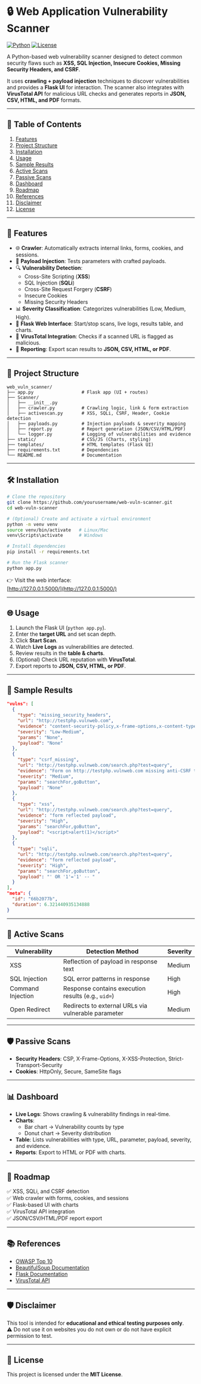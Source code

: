 # 🔒 Web Application Vulnerability Scanner

[![Python](https://img.shields.io/badge/Python-3.8%2B-blue)](https://www.python.org/)  [![License](https://img.shields.io/badge/License-MIT-green)](LICENSE)

A Python-based web vulnerability scanner designed to detect common security flaws such as **XSS, SQL Injection, Insecure Cookies, Missing Security Headers, and CSRF**.  

It uses **crawling + payload injection** techniques to discover vulnerabilities and provides a **Flask UI** for interaction. The scanner also integrates with **VirusTotal API** for malicious URL checks and generates reports in **JSON, CSV, HTML, and PDF** formats.

---

## 📑 Table of Contents
1. [Features](#-features)  
2. [Project Structure](#-project-structure)  
3. [Installation](#%EF%B8%8F-installation)
4. [Usage](#-usage)  
5. [Sample Results](#-sample-results)  
6. [Active Scans](#-active-scans)  
7. [Passive Scans](#%EF%B8%8F-passive-scans)  
8. [Dashboard](#-dashboard)  
9. [Roadmap](#-roadmap)  
10. [References](#-references)
11. [Disclaimer](#%EF%B8%8F-disclaimer)
12. [License](#-license)

---

## 🚀 Features

- 🌐 **Crawler**: Automatically extracts internal links, forms, cookies, and sessions.  
- 💉 **Payload Injection**: Tests parameters with crafted payloads.  
- 🔍 **Vulnerability Detection**:  
  - Cross-Site Scripting (**XSS**)  
  - SQL Injection (**SQLi**)  
  - Cross-Site Request Forgery (**CSRF**)  
  - Insecure Cookies  
  - Missing Security Headers  
- 📊 **Severity Classification**: Categorizes vulnerabilities (Low, Medium, High).  
- 🧾 **Flask Web Interface**: Start/stop scans, live logs, results table, and charts.  
- 🔎 **VirusTotal Integration**: Checks if a scanned URL is flagged as malicious.  
- 📁 **Reporting**: Export scan results to **JSON, CSV, HTML, or PDF**.  

---

## 📁 Project Structure

```
web_vuln_scanner/
├── app.py                  # Flask app (UI + routes)
├── Scanner/
│   ├── __init__.py
│   ├── crawler.py          # Crawling logic, link & form extraction
│   ├── activescan.py       # XSS, SQLi, CSRF, Header, Cookie detection
│   ├── payloads.py         # Injection payloads & severity mapping
│   ├── report.py           # Report generation (JSON/CSV/HTML/PDF)
│   └── logger.py           # Logging of vulnerabilities and evidence
├── static/                 # CSS/JS (Charts, styling)
├── templates/              # HTML templates (Flask UI)
├── requirements.txt        # Dependencies
└── README.md               # Documentation
```

---

## 🛠️ Installation

```bash
# Clone the repository
git clone https://github.com/yourusername/web-vuln-scanner.git
cd web-vuln-scanner

# (Optional) Create and activate a virtual environment
python -m venv venv
source venv/bin/activate   # Linux/Mac
venv\Scripts\activate      # Windows

# Install dependencies
pip install -r requirements.txt

# Run the Flask scanner
python app.py

```

👉 Visit the web interface:  
[http://127.0.0.1:5000/](http://127.0.0.1:5000/)

---

## 🌐 Usage

1. Launch the Flask UI (`python app.py`).  
2. Enter the **target URL** and set scan depth.  
3. Click **Start Scan**.  
4. Watch **Live Logs** as vulnerabilities are detected.  
5. Review results in the **table & charts**.  
6. (Optional) Check URL reputation with **VirusTotal**.  
7. Export reports to **JSON, CSV, HTML, or PDF**.  

---

## 🧪 Sample Results

```json
"vulns": [
  {
    "type": "missing_security_headers",
    "url": "http://testphp.vulnweb.com",
    "evidence": "content-security-policy,x-frame-options,x-content-type-options,strict-transport-security,referrer-policy",
    "severity": "Low-Medium",
    "params": "None",
    "payload": "None"
  },
  {
    "type": "csrf_missing",
    "url": "http://testphp.vulnweb.com/search.php?test=query",
    "evidence": "Form on http://testphp.vulnweb.com missing anti-CSRF token",
    "severity": "Medium",
    "params": "searchFor,goButton",
    "payload": "None"
  },
  {
    "type": "xss",
    "url": "http://testphp.vulnweb.com/search.php?test=query",
    "evidence": "form reflected payload",
    "severity": "High",
    "params": "searchFor,goButton",
    "payload": "<script>alert(1)</script>"
  },
  {
    "type": "sqli",
    "url": "http://testphp.vulnweb.com/search.php?test=query",
    "evidence": "form reflected payload",
    "severity": "High",
    "params": "searchFor,goButton",
    "payload": "' OR '1'='1' -- "
  }
],
"meta": {
  "id": "66b2077b",
  "duration": 6.321440935134888
}
```

---

## 🔎 Active Scans

| Vulnerability     | Detection Method                                    | Severity |
| ----------------- | --------------------------------------------------- | -------- |
| XSS               | Reflection of payload in response text              | Medium   |
| SQL Injection     | SQL error patterns in response                      | High     |
| Command Injection | Response contains execution results (e.g., `uid=`)  | High     |
| Open Redirect     | Redirects to external URLs via vulnerable parameter | Medium   |

---

## 🛡️ Passive Scans

- **Security Headers**: CSP, X-Frame-Options, X-XSS-Protection, Strict-Transport-Security  
- **Cookies**: HttpOnly, Secure, SameSite flags  

---

## 📊 Dashboard

- **Live Logs**: Shows crawling & vulnerability findings in real-time.  
- **Charts**:  
  - Bar chart → Vulnerability counts by type  
  - Donut chart → Severity distribution  
- **Table**: Lists vulnerabilities with type, URL, parameter, payload, severity, and evidence.  
- **Reports**: Export to HTML or PDF with charts.  

---

## 📌 Roadmap

✅ XSS, SQLi, and CSRF detection  
✅ Web crawler with forms, cookies, and sessions  
✅ Flask-based UI with charts  
✅ VirusTotal API integration  
✅ JSON/CSV/HTML/PDF report export  


---

## 📚 References

- [OWASP Top 10](https://owasp.org/www-project-top-ten/)  
- [BeautifulSoup Documentation](https://www.crummy.com/software/BeautifulSoup/)  
- [Flask Documentation](https://flask.palletsprojects.com/)  
- [VirusTotal API](https://developers.virustotal.com/reference/overview)  

---

## 🛡️ Disclaimer

This tool is intended for **educational and ethical testing purposes only**.  
⚠️ Do not use it on websites you do not own or do not have explicit permission to test.  

---

## 📜 License

This project is licensed under the **MIT License**.  

